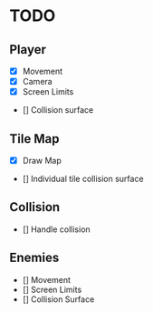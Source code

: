 # TODO

## Player

- [x] Movement
- [x] Camera
- [x] Screen Limits
- [] Collision surface

## Tile Map

- [x] Draw Map
- [] Individual tile collision surface

## Collision

- [] Handle collision

## Enemies

- [] Movement
- [] Screen Limits
- [] Collision Surface
